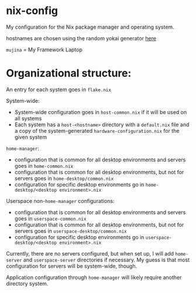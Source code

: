 # nix-config

My configuration for the Nix package manager and operating system.

hostnames are chosen using the random yokai generator [here](https://yokai.com?redirect_to=random)

`mujina` = My Framework Laptop

# Organizational structure:

An entry for each system goes in `flake.nix`

System-wide:
- System-wide configuration goes in `host-common.nix` if it will be used on all systems
- Each system has a `host-<hostname>` directory with a `default.nix` file and a copy of the system-generated `hardware-configuration.nix` for the given system

`home-manager`:
- configuration that is common for all desktop environments and servers goes in `home-common.nix`
- configuration that is common for all desktop environments, but not for servers goes in `home-desktop/common.nix`
- configuration for specific desktop environments go in `home-desktop/<desktop environment>.nix`

Userspace non-`home-manager` configurations:
- configuration that is common for all desktop environments and servers goes in `userspace-common.nix`
- configuration that is common for all desktop environments, but not for servers goes in `userspace-desktop/common.nix`
- configuration for specific desktop environments go in `userspace-desktop/<desktop environment>.nix`

Currently, there are no servers configured, but when set up, I will add `home-server` and `userspace-server` directories if necessary. My guess is that most configuration for servers will be system-wide, though.

Application configuration through `home-manager` will likely require another directory system.
